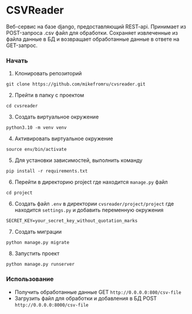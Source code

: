 # CSVReader
Веб-сервис на базе django, предоставляющий REST-api. Принимает из POST-запроса .csv файл для обработки. Сохраняет извлеченные из файла данные в БД и возвращает обработанные данные в ответе на GET-запрос.

### Начать
1. Клонировать репозиторий
```
git clone https://github.com/mikefromru/cvsreader.git
```
2. Прейти в папку с проектом
```
cd cvsreader
```
3. Создать виртуальное окружение
```
python3.10 -m venv venv 
``` 
4. Активировать виртуальное окружение
```
source env/bin/activate
```
5. Для установки зависимостей, выполнить команду
```
pip install -r requirements.txt
```
6. Перейти в директорию project где находится `manage.py` файл 
```
cd project
```
6. Создать файл `.env` в директории `cvsreader/project/project` где находится `settings.py` и добавить переменную окружения
```env
SECRET_KEY=your_secret_key_without_quotation_marks
``` 
7. Создать миграции
```
python manage.py migrate
```
8. Запустить проект
```
python manage.py runserver
```
### Использование
- Получить обработанные данные GET `http://0.0.0.0:800/csv-file`
- Загрузить файл для обработки и добавления в БД POST `http://0.0.0.0:8000/csv-file`
